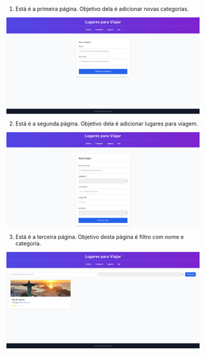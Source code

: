 1. Está é a primeira página. Objetivo dela é adicionar novas categorias.

![Primeira pagina](assets/1.png)

2. Está é a segunda página. Objetivo dela é adicionar lugares para viagem.

![Segunda pagina](assets/2.png)

3. Está é a terceira página. Objetivo desta página é filtro com nome e categoria.

![Terceira pagina](assets/3.png)
